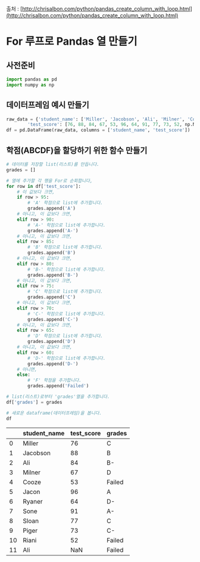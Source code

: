 출처 : [http://chrisalbon.com/python/pandas_create_column_with_loop.html](http://chrisalbon.com/python/pandas_create_column_with_loop.html)

# For 루프로 Pandas 열 만들기

## 사전준비

```python
import pandas as pd
import numpy as np
```

## 데이터프레임 예시 만들기

```python
raw_data = {'student_name': ['Miller', 'Jacobson', 'Ali', 'Milner', 'Cooze', 'Jacon', 'Ryaner', 'Sone', 'Sloan', 'Piger', 'Riani', 'Ali'], 
        'test_score': [76, 88, 84, 67, 53, 96, 64, 91, 77, 73, 52, np.NaN]}
df = pd.DataFrame(raw_data, columns = ['student_name', 'test_score'])
```

## 학점(ABCDF)을 할당하기 위한 함수 만들기

```python
# 데이터를 저장할 list(리스트)를 만듭니다.
grades = []

# 열에 추가할 각 행을 For로 순회합니다,
for row in df['test_score']:
    # 이 값보다 크면,
    if row > 95:
        # 'A' 학점으로 list에 추가합니다.
        grades.append('A')
    # 아니고, 이 값보다 크면,
    elif row > 90:
        # 'A-' 학점으로 list에 추가합니다.
        grades.append('A-')
    # 아니고, 이 값보다 크면,
    elif row > 85:
        # 'B' 학점으로 list에 추가합니다.
        grades.append('B')
    # 아니고, 이 값보다 크면,
    elif row > 80:
        # 'B-' 학점으로 list에 추가합니다.
        grades.append('B-')
    # 아니고, 이 값보다 크면,
    elif row > 75:
        # 'C' 학점으로 list에 추가합니다.
        grades.append('C')
    # 아니고, 이 값보다 크면,
    elif row > 70:
        # 'C-' 학점으로 list에 추가합니다.
        grades.append('C-')
    # 아니고, 이 값보다 크면,
    elif row > 65:
        # 'D' 학점으로 list에 추가합니다.
        grades.append('D')
    # 아니고, 이 값보다 크면,
    elif row > 60:
        # 'D-' 학점으로 list에 추가합니다.
        grades.append('D-')
    # 아니면,
    else:
        # 'F' 학점을 추가합니다.
        grades.append('Failed')

# list(리스트)로부터 'grades'열을 추가합니다.
df['grades'] = grades
```

```python
# 새로운 dataframe(데이터프레임)을 봅니다.
df
```

| |student_name|test_score|grades|
|-|-|-|-|
|0|Miller|76|C|
|1|Jacobson|88|B|
|2|Ali|84|B-|
|3|Milner|67|D|
|4|Cooze|53|Failed|
|5|Jacon|96|A|
|6|Ryaner|64|D-|
|7|Sone|91|A-|
|8|Sloan|77|C|
|9|Piger|73|C-|
|10|Riani|52|Failed|
|11|Ali|NaN|Failed|


